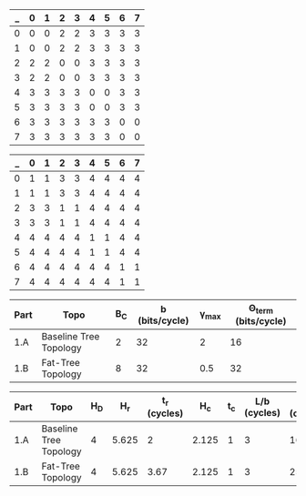 
  _ | 0 | 1 | 2 | 3 | 4 | 5 | 6 | 7
----|---|---|---|---|---|---|---|---
  0 | 0 | 0 | 2 | 2 | 3 | 3 | 3 | 3 
  1 | 0 | 0 | 2 | 2 | 3 | 3 | 3 | 3 
  2 | 2 | 2 | 0 | 0 | 3 | 3 | 3 | 3 
  3 | 2 | 2 | 0 | 0 | 3 | 3 | 3 | 3 
  4 | 3 | 3 | 3 | 3 | 0 | 0 | 3 | 3 
  5 | 3 | 3 | 3 | 3 | 0 | 0 | 3 | 3 
  6 | 3 | 3 | 3 | 3 | 3 | 3 | 0 | 0 
  7 | 3 | 3 | 3 | 3 | 3 | 3 | 0 | 0 

  _ | 0 | 1 | 2 | 3 | 4 | 5 | 6 | 7
----|---|---|---|---|---|---|---|---
  0 | 1 | 1 | 3 | 3 | 4 | 4 | 4 | 4 
  1 | 1 | 1 | 3 | 3 | 4 | 4 | 4 | 4 
  2 | 3 | 3 | 1 | 1 | 4 | 4 | 4 | 4 
  3 | 3 | 3 | 1 | 1 | 4 | 4 | 4 | 4 
  4 | 4 | 4 | 4 | 4 | 1 | 1 | 4 | 4 
  5 | 4 | 4 | 4 | 4 | 1 | 1 | 4 | 4 
  6 | 4 | 4 | 4 | 4 | 4 | 4 | 1 | 1 
  7 | 4 | 4 | 4 | 4 | 4 | 4 | 1 | 1 


  Part | Topo                   | B<sub>C</sub> | b (bits/cycle) | γ<sub>max</sub> | Θ<sub>term</sub> (bits/cycle)
  -----|------------------------|---------------|----------------|-----------------|-----------------------------
  1.A  | Baseline Tree Topology | 2             | 32             | 2               | 16                        
  1.B  | Fat-Tree Topology      | 8             | 32             | 0.5             | 32                        
  
  Part | Topo                   | H<sub>D</sub>   | H<sub>r</sub>          | t<sub>r</sub> (cycles) | H<sub>c</sub> | t<sub>c</sub> | L/b (cycles) | t<sub>0</sub> (cycles)
  -----|------------------------|-----------------|------------------------|------------------------|---------------|---------------|--------------|-----------------------
  1.A  | Baseline Tree Topology | 4               | 5.625                  | 2                      | 2.125         | 1             | 3            | 16.375
  1.B  | Fat-Tree Topology      | 4               | 5.625                  | 3.67                   | 2.125         | 1             | 3            | 25.75